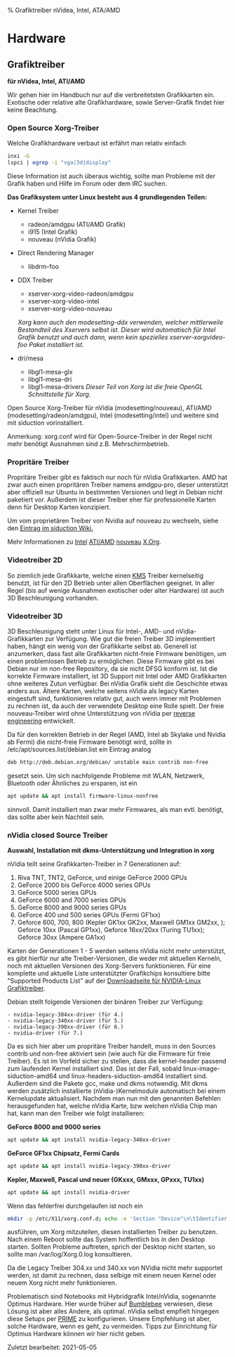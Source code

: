 % Grafiktreiber nVidea, Intel, ATA/AMD

# Hardware

## Grafiktreiber

**für nVidea, Intel, ATI/AMD**

Wir gehen hier im Handbuch nur auf die verbreitetsten Grafikkarten ein. Exotische oder relative alte Grafikhardware, sowie Server-Grafik findet hier keine Beachtung.  

### Open Source Xorg-Treiber

Welche Grafikhardware verbaut ist erfährt man relativ einfach

~~~sh
inxi -G
lspci | egrep -i "vga|3d|display"
~~~

Diese Information ist auch überaus wichtig, sollte man Probleme mit der Grafik haben und Hilfe im Forum oder dem IRC suchen.

**Das Grafiksystem unter Linux besteht aus 4 grundlegenden Teilen:**

+ Kernel Treiber 
    - radeon/amdgpu (ATI/AMD Grafik)
    - i915 (Intel Grafik)
    - nouveau (nVidia Grafik)

+ Direct Rendering Manager  
    - libdrm-foo 

+ DDX Treiber 
    - xserver-xorg-video-radeon/amdgpu
    - xserver-xorg-video-intel
    - xserver-xorg-video-nouveau
    
  _Xorg kann auch den modesetting-ddx verwenden, welcher mittlerweile Bestandteil des Xservers selbst ist. Dieser wird automatisch für Intel Grafik benutzt und auch dann, wenn kein spezielles xserver-xorgvideo-foo Paket installiert ist._

+ dri/mesa 
    - libgl1-mesa-glx
    - libgl1-mesa-dri
    - libgl1-mesa-drivers
  _Dieser Teil von Xorg ist die freie OpenGL Schnittstelle für Xorg._

Open Source Xorg-Treiber für nVidia (modesetting/nouveau), ATI/AMD (modesetting/radeon/amdgpu), Intel (modesetting/intel) und weitere sind mit siduction vorinstalliert.

Anmerkung: xorg.conf wird für Open-Source-Treiber in der Regel nicht mehr benötigt Ausnahmen sind z.B. Mehrschirmbetrieb.

### Propritäre Treiber

Propritäre Treiber gibt es faktisch nur noch für nVidia Grafikkarten. AMD hat zwar auch einen propritären Treiber namens amdgpu-pro, dieser unterstützt aber offiziell nur Ubuntu in bestimmten Versionen und liegt in Debian nicht paketiert vor. Außerdem ist dieser Treiber eher für professionelle Karten denn für Desktop Karten konzipiert.

Um vom proprietären Treiber von Nvidia auf nouveau zu wechseln, siehe den [Eintrag im siduction Wiki.](http://wiki.siduction.de/index.php?title=Wie_entferne_ich_propriet%C3%A4re_nVidia-Treiber%3F)

Mehr Informationen zu [Intel](http://www.x.org/wiki/IntelGraphicsDriver)    [ATI/AMD](http://www.x.org/wiki/radeon)   [nouveau](http://nouveau.freedesktop.org/wiki/FeatureMatrix)  [X.Org](http://xorg.freedesktop.org/).

### Videotreiber 2D

So ziemlich jede Grafikkarte, welche einen [KMS](https://wiki.debian.org/KernelModesetting) Treiber kernelseitig benutzt, ist für den 2D Betrieb unter allen Oberflächen geeignet. In aller Regel (bis auf wenige Ausnahmen exotischer oder alter Hardware) ist auch 3D Beschleunigung vorhanden.

### Videotreiber 3D

3D Beschleunigung steht unter Linux für Intel-, AMD- und nVidia-Grafikkarten zur Verfügung. Wie gut die freien Treiber 3D implementiert haben, hängt ein wenig von der Grafikkarte selbst ab. Generell ist anzumerken, dass fast alle Grafikkarten nicht-freie Firmware benötigen, um einen problemlosen Betrieb zu ermöglichen. Diese Firmware gibt es bei Debian nur im non-free Repository, da sie nicht DFSG konform ist. Ist die korrekte Firmware installiert, ist 3D Support mit Intel oder AMD Grafikkarten ohne weiteres Zutun verfügbar. Bei nVidia Grafik sieht die Geschichte etwas anders aus. Ältere Karten, welche seitens nVidia als legacy Karten eingestuft sind, funktionieren relativ gut, auch wenn immer mit Problemen zu rechnen ist, da auch der verwendete Desktop eine Rolle spielt. Der freie nouveau-Treiber wird ohne Unterstützung von nVidia per [reverse engineering](https://de.wikipedia.org/wiki/Reverse_Engineering) entwickelt.

Da für den korrekten Betrieb in der Regel (AMD, Intel ab Skylake und Nvidia ab Fermi) die nicht-freie Firmware benötigt wird, sollte in /etc/apt/sources.list/debian.list ein Eintrag analog

~~~sh
deb http://deb.debian.org/debian/ unstable main contrib non-free 
~~~

gesetzt sein. Um sich nachfolgende Probleme mit WLAN, Netzwerk, Bluetooth oder Ähnliches zu ersparen, ist ein 

~~~sh
apt update && apt install firmware-linux-nonfree
~~~

sinnvoll. Damit installiert man zwar mehr Firmwares, als man evtl. benötigt, das sollte aber kein Nachteil sein.

### nVidia closed Source Treiber

**Auswahl, Installation mit dkms-Unterstützung und Integration in xorg**

nVidia teilt seine Grafikkarten-Treiber in 7 Generationen auf:

1. Riva TNT, TNT2, GeForce, und einige GeForce 2000 GPUs
2. GeForce 2000 bis GeForce 4000 series GPUs
3. GeForce 5000 series GPUs
4. GeForce 6000 and 7000 series GPUs
5. GeForce 8000 and 9000 series GPUs
6. GeForce 400 und 500 series GPUs (Fermi GF1xx)
7. Geforce 600, 700, 800 (Kepler GK1xx GK2xx, Maxwell GM1xx GM2xx, );  
   Geforce 10xx (Pascal GP1xx), Geforce 16xx/20xx  (Turing TU1xx); Geforce 30xx (Ampere GA1xx)

Karten der Generationen 1 - 5 werden seitens nVidia nicht mehr unterstützt, es gibt hierfür nur alte Treiber-Versionen, die weder mit aktuellen Kerneln, noch mit aktuellen Versionen des Xorg-Servers funktionieren. Für eine komplette und aktuelle Liste unterstützter Grafikchips konsultiere bitte "Supported Products List" auf der [Downloadseite für NVIDIA-Linux Grafiktreiber](http://www.nvidia.com/object/unix.html).  

Debian stellt folgende Versionen der binären Treiber zur Verfügung:

    - nvidia-legacy-304xx-driver (für 4.)
    - nvidia-legacy-340xx-driver (für 5.)
    - nvidia-legacy-390xx-driver (für 6.)
    - nvidia-driver (für 7.)

Da es sich hier aber um propritäre Treiber handelt, muss in den Sources contrib und non-free aktiviert sein (wie auch für die Firmware für freie Treiber). Es ist im Vorfeld sicher zu stellen, dass die kernel-header passend zum laufenden Kernel installiert sind. Das ist der Fall, sobald linux-image-siduction-amd64 und linux-headers-siduction-amd64 installiert sind. Außerdem sind die Pakete gcc, make und dkms notwendig. Mit dkms werden zusätzlich installierte (nVidia-)Kernelmodule automatisch bei einem Kernelupdate aktualisiert. Nachdem man nun mit den genannten Befehlen herausgefunden hat, welche nVidia Karte, bzw welchen nVidia Chip man hat, kann man den Treiber wie folgt installieren:  

**GeForce 8000 and 9000 series**

~~~sh
apt update && apt install nvidia-legacy-340xx-driver  
~~~

**GeForce GF1xx Chipsatz, Fermi Cards**

~~~sh
apt update && apt install nvidia-legacy-390xx-driver
~~~

**Kepler, Maxwell, Pascal und neuer (GKxxx, GMxxx, GPxxx, TU1xx)**

~~~sh
apt update && apt install nvidia-driver
~~~

Wenn das fehlerfrei durchgelaufen ist noch ein

~~~sh
mkdir -p /etc/X11/xorg.conf.d; echo -e 'Section "Device"\n\tIdentifier "My GPU"\n\tDriver "nvidia"\nEndSection' > /etc/X11/xorg.conf.d/20-nvidia.conf
~~~

ausführen, um Xorg mitzuteilen, diesen installierten Treiber zu benutzen. Nach einem Reboot sollte das System hoffentlich bis in den Desktop starten. Sollten Probleme auftreten, sprich der Desktop nicht starten, so sollte man /var/log/Xorg.0.log konsultieren.

Da die Legacy Treiber 304.xx und 340.xx von NVidia nicht mehr supportet werden, ist damit zu rechnen, dass selbige mit einem neuen Kernel oder neuem Xorg nicht mehr funktionieren.

Problematisch sind Notebooks mit Hybridgrafik Intel/nVidia, sogenannte Optimus Hardware. Hier wurde früher auf [Bumblebee](https://wiki.debian.org/Bumblebee) verwiesen, diese Lösung ist aber alles Andere, als optimal. nVidia selbst empfielt hingegen diese Setups per [PRIME](https://devtalk.nvidia.com/default/topic/957814/linux/prime-and-prime-synchronization/) zu konfigurieren. Unsere Empfehlung ist aber, solche Hardware, wenn es geht, zu vermeiden. Tipps zur Einrichtung für Optimus Hardware können wir hier nicht geben.

<div id="rev">Zuletzt bearbeitet: 2021-05-05</div>


